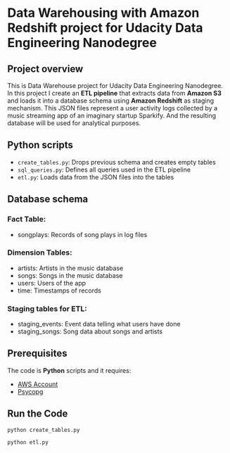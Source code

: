 # Data Warehousing with Amazon Redshift project for Udacity Data Engineering Nanodegree

## Project overview
This is Data Warehouse project for Udacity Data Engineering Nanodegree. In this project I create an **ETL pipeline** that extracts data from **Amazon S3** and loads it into a database schema using **Amazon Redshift** as staging mechanism.  This JSON files represent a user activity logs collected by a music streaming app of an imaginary startup Sparkify. And the resulting database will be used for analytical purposes.

## Python scripts
* `create_tables.py`: Drops previous schema and creates empty tables
* `sql_queries.py`: Defines all queries used in the ETL pipeline
* `etl.py`: Loads data from the JSON files into the tables

## Database schema

### Fact Table:
* songplays: Records of song plays in log files 

### Dimension Tables:
* artists: Artists in the music database
* songs: Songs in the music database
* users: Users of the app
* time: Timestamps of records

### Staging tables for ETL:
* staging_events: Event data telling what users have done 
* staging_songs: Song data about songs and artists 

## Prerequisites
The code is **Python** scripts and it requires:

* [AWS Account](https://aws.amazon.com/)
* [Psycopg](https://pypi.org/project/psycopg2/)

## Run the Code

`python create_tables.py`

`python etl.py`

